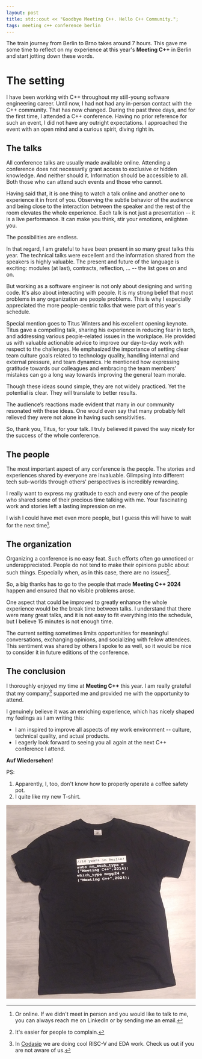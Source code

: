 ```yaml
---
layout: post
title: std::cout << "Goodbye Meeting C++. Hello C++ Community.";
tags: meeting c++ conference berlin
---
```


The train journey from Berlin to Brno takes around 7 hours.
This gave me some time to reflect on my experience at this year's **Meeting C++** in
Berlin and start jotting down these words.

# The setting

I have been working with C++ throughout my still-young software engineering
career.
Until now, I had not had any in-person contact with the C++ community.
That has now changed.
During the past three days, and for the first time, I attended a C++ conference.
Having no prior reference for such an event, I did not have any outright
expectations.
I approached the event with an open mind and a curious spirit, diving right in.

## The talks

All conference talks are usually made available online.
Attending a conference does not necessarily grant access to exclusive or hidden
knowledge.
And neither should it.
Information should be accessible to all.
Both those who can attend such events and those who cannot.

Having said that, it is one thing to watch a talk online and another one to
experience it in front of you.
Observing the subtle behavior of the audience and being close to the interaction
between the speaker and the rest of the room elevates the whole experience.
Each talk is not just a presentation -- it is a live performance.
It can make you think, stir your emotions, enlighten you.

The possibilities are endless.

In that regard, I am grateful to have been present in so many great talks this
year.
The technical talks were excellent and the information shared from the speakers
is highly valuable.
The present and future of the language is exciting: modules (at last),
contracts, reflection, ... -- the list goes on and on.

But working as a software engineer is not only about designing and writing code.
It's also about interacting with people.
It is my strong belief that most problems in any organization are people
problems.
This is why I especially appreciated the more people-centric talks that were
part of this year's schedule.

Special mention goes to Titus Winters and his excellent opening keynote.
Titus gave a compelling talk, sharing his experience in reducing fear in tech,
and addressing various people-related issues in the workplace.
He provided us with valuable actionable advice to improve our day-to-day work
with respect to the challenges.
He emphasized the importance of setting clear team culture goals related to
technology quality, handling internal and external pressure, and team dynamics.
He mentioned how expressing gratitude towards our colleagues and embracing the
team members' mistakes can go a long way towards improving the general team
morale.

Though these ideas sound simple, they are not widely practiced.
Yet the potential is clear.
They will translate to better results.

The audience’s reactions made evident that many in our community resonated with
these ideas.
One would even say that many probably felt relieved they were not alone
in having such sensitivities.

So, thank you, Titus, for your talk.
I truly believed it paved the way nicely for the success of the whole
conference.

## The people

The most important aspect of any conference is the people.
The stories and experiences shared by everyone are invaluable.
Glimpsing into different tech sub-worlds through others' perspectives is
incredibly rewarding.

I really want to express my gratitude to each and every one of the people who
shared some of their precious time talking with me.
Your fascinating work and stories left a lasting impression on me.

I wish I could have met even more people, but I guess this will have to wait
for the next time[^1].

[^1]: Or online. If we didn't meet in person and you would like to talk to me, you can
    always reach me on LinkedIn or by sending me an email.

## The organization

Organizing a conference is no easy feat.
Such efforts often go unnoticed or underappreciated.
People do not tend to make their opinions public about such things.
Especially when, as in this case, there are no issues[^2].

So, a big thanks has to go to the people that made **Meeting C++ 2024** happen and
ensured that no visible problems arose.

One aspect that could be improved to greatly enhance the whole experience would
be the break time between talks.
I understand that there were many great talks, and it is not easy to fit everything
into the schedule, but I believe 15 minutes is not enough time.

The current setting sometimes limits opportunities for meaningful conversations,
exchanging opinions, and socializing with fellow attendees.
This sentiment was shared by others I spoke to as well, so it would be
nice to consider it in future editions of the conference.

[^2]: It's easier for people to complain.

## The conclusion

I thoroughly enjoyed my time at **Meeting C++** this year.
I am really grateful that
my company[^3] supported me and provided me with the opportunity to attend.

[^3]: In [Codasip](https://www.codasip.com) we are doing cool RISC-V and EDA
    work. Check us out if you are not aware of us.

I genuinely believe it was an enriching experience, which has nicely shaped my
feelings as I am writing this:

- I am inspired to improve all aspects of my work environment -- culture, technical
   quality, and actual products.
- I eagerly look forward to seeing you all again at the next C++ conference I
  attend.


**Auf Wiedersehen!**

PS:
1. Apparently, I, too, don't know how to properly operate a coffee safety pot.
2. I quite like my new T-shirt.

![Tshit](/assets/images/2024-11-17-meeting-cpp-tshirt.jpg)
